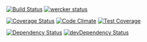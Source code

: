 [![Build Status](https://travis-ci.org/scippio/po2xls.svg?branch=master)](https://travis-ci.org/scippio/po2xls)
[![wercker status](https://app.wercker.com/status/8c32f44a685ddd15303f739479636291/s/master "wercker status")](https://app.wercker.com/project/bykey/8c32f44a685ddd15303f739479636291)

[![Coverage Status](https://coveralls.io/repos/github/scippio/po2xls/badge.svg?branch=master)](https://coveralls.io/github/scippio/po2xls?branch=master)
[![Code Climate](https://codeclimate.com/github/scippio/po2xls/badges/gpa.svg)](https://codeclimate.com/github/scippio/po2xls)
[![Test Coverage](https://codeclimate.com/github/scippio/po2xls/badges/coverage.svg)](https://codeclimate.com/github/scippio/po2xls/coverage)

[![Dependency Status](https://david-dm.org/scippio/po2xls.svg)](https://david-dm.org/scippio/po2xls)
[![devDependency Status](https://david-dm.org/scippio/po2xls/dev-status.svg)](https://david-dm.org/scippio/po2xls#info=devDependencies)
